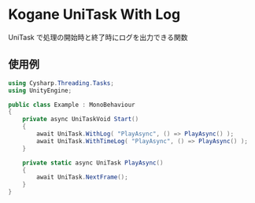 # Kogane UniTask With Log

UniTask で処理の開始時と終了時にログを出力できる関数

## 使用例

```csharp
using Cysharp.Threading.Tasks;
using UnityEngine;

public class Example : MonoBehaviour
{
    private async UniTaskVoid Start()
    {
        await UniTask.WithLog( "PlayAsync", () => PlayAsync() );
        await UniTask.WithTimeLog( "PlayAsync", () => PlayAsync() );
    }

    private static async UniTask PlayAsync()
    {
        await UniTask.NextFrame();
    }
}
```